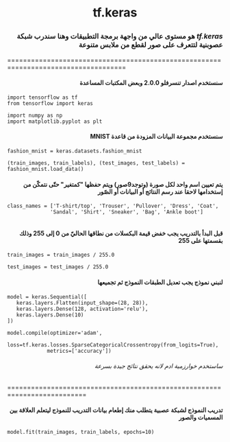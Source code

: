 # <p align="center">tf.keras</p>

### <div dir="rtl">*tf.keras* هو مستوى عالي من واجهة برمجة التطبيقات وهنا سندرب شبكة عصوبنية لتتعرف على صور لقطع من ملابس متنوعة</div>

====================================================================================

#### <div dir="rtl">سنستخدم اصدار تنسرفلو 2.0.0 وبعض المكتبات المساعدة</div> 
``` 
import tensorflow as tf
from tensorflow import keras

import numpy as np
import matplotlib.pyplot as plt
 ```

#### <div dir="rtl">سنستخدم مجموعة البيانات المزودة من قاعدة MNIST</div>
``` 
fashion_mnist = keras.datasets.fashion_mnist

(train_images, train_labels), (test_images, test_labels) = fashion_mnist.load_data()

 ```
 
 #### <div dir="rtl">يتم تعيين اسم واحد لكل صورة (وتوجد9صور) ويتم حفظها "كمتغير" حتّى نتمكّن من إستخدامها لاحقا عند رسم النتائج أو البيانات أو الصّور</div>
 ``` 
class_names = ['T-shirt/top', 'Trouser', 'Pullover', 'Dress', 'Coat',
               'Sandal', 'Shirt', 'Sneaker', 'Bag', 'Ankle boot']


 ```
 
 #### <div dir="rtl">قبل البدأ بالتدريب يجب خفض قيمة البكسلات من نطاقها الحاليّ من 0 إلى 255 وذلك بقسمتها على 255</div>
 ``` 
train_images = train_images / 255.0

test_images = test_images / 255.0

 ```
 
  #### <div dir="rtl">لنبني نموذج يجب تعديل الطبقات النموذج ثم تجميعها</div>
 ``` 
model = keras.Sequential([
    keras.layers.Flatten(input_shape=(28, 28)),
    keras.layers.Dense(128, activation='relu'),
    keras.layers.Dense(10)
])

model.compile(optimizer='adam',
              loss=tf.keras.losses.SparseCategoricalCrossentropy(from_logits=True),
              metrics=['accuracy'])

 ```
  ###### <div dir="rtl">ساستخدم خوارزمية ادم لانه يحقق نتائج جيدة بسرعة</div>
  ==========================================================================
   
  #### <div dir="rtl">تدريب النموذج لشبكة عصبية يتطلب منك إطعام بيانات التدريب  للنموذج ليتعلم العلاقة بين المسميات والصور</div>
  ```model.fit(train_images, train_labels, epochs=10)```
  
  

